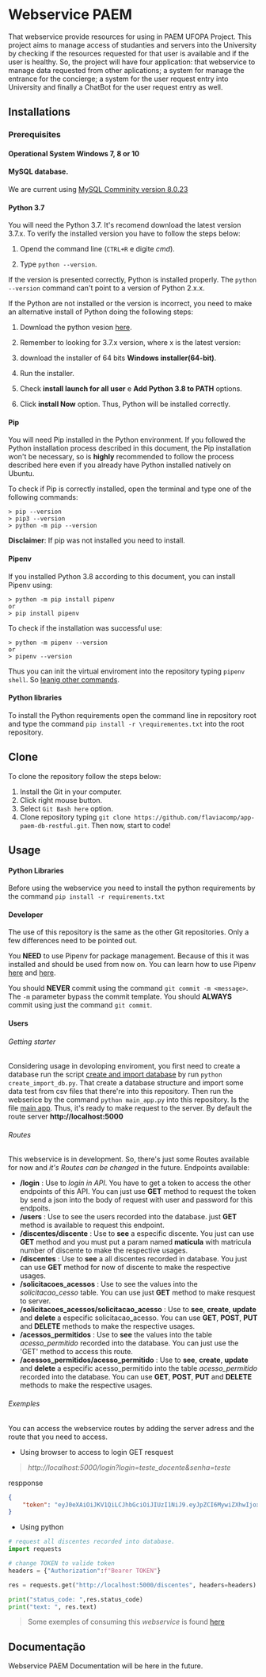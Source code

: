 # Webservice PAEM
That webservice provide resources for using in PAEM UFOPA Project. This project aims to manage access of studanties and servers into the University 
by checking if the resources requested for that user is available and if the user is healthy. So, the project will have four application:
that webservice to manage data requested from other aplications; a system for manage the entrance for the concierge; a system for the user request entry into University
and finally a ChatBot for the user request entry as well.  

## Installations

### Prerequisites

#### Operational System Windows 7, 8 or 10

#### MySQL database.

We are current using [MySQL Comminity version 8.0.23](https://dev.mysql.com/downloads/installer/)

#### Python 3.7

You will need the Python 3.7. It's recomend download the latest version 3.7.x. To verify the installed version you have to follow the steps below:

1. Opend the command line (`CTRL+R` e digite _cmd_).

2. Type `python --version`.

If the version is presented correctly, Python is installed properly. The `python --version` command can't point to a version of Python 2.x.x.

If the Python are not installed or the version is incorrect, you need to make an alternative install of Python doing the following steps:

1. Download the python vesion [here](https://www.python.org/downloads/source/).

2. Remember to looking for 3.7.x version, where x is the latest version:

3. download the installer of 64 bits **Windows installer(64-bit)**.

4. Run the installer.

5. Check **install launch for all user** e **Add Python 3.8 to PATH** options.

6. Click __install Now__ option. Thus, Python will be installed correctly.

#### Pip
You will need Pip installed in the Python environment. If you followed the Python installation process described in this document, the Pip installation won't be necessary, so is **highly** recommended to follow the process described here even if you already have Python installed natively on Ubuntu.

To check if Pip is correctly installed, open the terminal and type one of the following commands:

```
> pip --version
> pip3 --version
> python -m pip --version
```

**Disclaimer**: If pip was not installed you need to install.

#### Pipenv

If you installed Python 3.8 according to this document, you can install Pipenv using:

```
> python -m pip install pipenv
or
> pip install pipenv
```

To check if the installation was successful use:

```
> python -m pipenv --version
or
> pipenv --version
```
Thus you can init the virtual enviroment into the repository typing `pipenv shell`. So [leanig other commands](https://github.com/pypa/pipenv).

#### Python libraries

To install the Python requirements open the command line in repository root and type the command `pip install -r \requirementes.txt` into the root repository.

## Clone

To clone the repository follow the steps below:

1. Install the Git in your computer.
2. Click right mouse button.
3. Select `Git Bash here` option.
3. Clone repository typing `git clone https://github.com/flaviacomp/app-paem-db-restful.git`. Then now, start to code!

## Usage
#### Python Libraries
Before using the webservice you need to install the python requirements by the command `pip install -r requirements.txt`

#### Developer
The use of this repository is the same as the other Git repositories. Only a few differences need to be pointed out.

You **NEED** to use Pipenv for package management. Because of this it was installed and should be used from now on. 
You can learn how to use Pipenv [here](https://github.com/pypa/pipenv) and [here](https://pipenv.kennethreitz.org/en/latest/).

You should **NEVER** commit using the command `git commit -m <message>`. The `-m` parameter bypass the commit template. 
You should **ALWAYS** commit using just the command `git commit`.

#### Users
###### Getting starter
Considering usage in devoloping enviroment, you first need to create a database run the script [create and import database](/create_import_db.py) 
by run `python create_import_db.py`. That create a database structure and import some data
test from csv files that there're into this repository. Then run the webserice by the command `python main_app.py` into this repository. 
Is the file [main app](/main.py). Thus, it's ready to make request to the server. By default the route server **http://localhost:5000** 

###### Routes
This webservice is in development. So, there's just some Routes available for now and *it's Routes can be changed* in the future.
Endpoints available:
* **/login** : Use to *login in API*. You have to get a token to access the other endpoints of this API. You can just use **GET** method to request the token by send a json into the body of request with user and password for this endpoits.
* **/users** : Use to see the users recorded into the database. just **GET** method is available to request this endpoint.
* **/discentes/discente** : Use to **see** a especific discente. You just can use **GET** method and you must put a param named **maticula** with matricula number of discente to make the respective usages.
* **/discentes** : Use to **see** a all discentes recorded in database. You just can use **GET** method for now of discente to make the respective usages.
* **/solicitacoes_acessos** : Use to see the values into the *solicitacao_cesso* table. You can use just **GET** method to make resquest to server.
* **/solicitacoes_acessos/solicitacao_acesso** : Use to **see**, **create**, **update** and **delete** a especific solicitacao_acesso. You can use **GET**, **POST**, **PUT** and **DELETE** methods to make the respective usages.
* **/acessos_permitidos** : Use to **see** the values into the table *acesso_permitido* recorded into the database. You can just use the 'GET' method to access this route.
* **/acessos_permitidos/acesso_permitido** : Use to **see**, **create**, **update** and **delete** a especific acesso_permitido into the table *acesso_permitido* recorded into the database. You can use **GET**, **POST**, **PUT** and **DELETE** methods to make the respective usages.

###### Exemples
You can access the webservice routes by adding the server adress and the route that you need to access.

* Using browser to access to login
GET resquest
>_http://localhost:5000/login?login=teste_docente&senha=teste_

respponse
```json
{
    "token": "eyJ0eXAiOiJKV1QiLCJhbGciOiJIUzI1NiJ9.eyJpZCI6MywiZXhwIjoxNjIwMzE1ODA2fQ.HYbJi6CqAxoho5bu00E464lfkXMuWixzl6CT8yz8PO4"
}
```

* Using python
```python
# request all discentes recorded into database. 
import requests

# change TOKEN to valide token
headers = {"Authorization":f"Bearer TOKEN"}

res = requests.get("http://localhost:5000/discentes", headers=headers)

print("status_code: ",res.status_code)
print("text: ", res.text)

```

>Some exemples of consuming this *webservice* is found [here](/exemple) 

## Documentação

Webservice PAEM Documentation will be here in the future.
